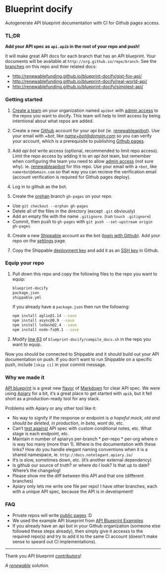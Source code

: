 
# Blueprint docify

Autogenerate API blueprint documentation with CI for Github pages access.


### TL;DR

**Add your API spec as `api.apib` in the root of your repo and push!**

It will make great API docs for each branch that has an API blueprint. Your documents will be available at `http://org.github.io/repo/branch`. See the [branches](https://github.com/renewablefunding/blueprint-docify/branches) on this repo and thier related docs:

- http://renewablefunding.github.io/blueprint-docify/gist-fox-api/
- http://renewablefunding.github.io/blueprint-docify/real-world-api/
- http://renewablefunding.github.io/blueprint-docify/simplest-api/


### Getting started

1. [Create a team](https://github.com/orgs/your-org/new-team) on your organization named `apibot` with [admin access](http://cl.ly/WTMu) to the repos you want to docify. This team will help to limit access by being intentional about what repos are added.

2. Create a new [Github](https://github.com/) account for your *api bot* (ie. [renewableapibot](https://github.com/renewableapibot)). Use your email with *+bot*, like *name+bot@domain.com* so you can verify your account, which is a prerequisite to publishing [Github pages](https://pages.github.com/).

3. Add *api bot* write access (optional, recommended to limit repo access). Limit the repo access by adding it to an *api bot* team, but remember when configuring the team you need to allow [admin access](http://cl.ly/WTMu) (not sure why).  ie. [renewableapibot](https://github.com/renewableapibot) for this repo. Use your email with a `+bot`, like `name+bot@domain.com` so that way you can recieve the verification email (account verification is required for Github pages deploy).

4. Log in to github as the bot.

5. Create the [orphan](http://stackoverflow.com/a/4288660) branch `gh-pages` on your repo.
  - Use `git checkout --orphan gh-pages`
  - Delete all of the files in the directory (except `.git` obviously)
  - Add an empty file with the name `.gitignore`. (run `touch .gitignore`)
  - Commit, then push to `gh-pages` with `git push --set-upstream origin gh-pages`

6. Create a new [Shippable](https://www.shippable.com/) account as the bot ([login with Github](http://cl.ly/WTQH)). Add your repo on the [settings](https://www.shippable.com/settings) page.

7. Copy the Shippable [deployment key](https://www.shippable.com/settings/keys) and add it as an [SSH key](https://github.com/settings/ssh) in Github.


### Equip your repo

1. Pull down this repo and copy the following files to the repo you want to equip:

    ```bash
    blueprint-docify
    package.json
    shippable.yml
    ```

    If you already have a `package.json` then run the following:

    ```bash
    npm install aglio@1.14 --save
    npm install async@0.9 --save
    npm install lodash@2.4 --save
    npm install node-fs@0.1 --save
    ```

2. Modify [line 63](https://github.com/renewablefunding/blueprint-docify/blob/master/blueprint-docify/compile_docs.sh#L63) of `blueprint-docify/compile_docs.sh` in the repo you want to equip.

Now you should be connected to Shippable and it should build out your API documentation on push. If you don’t want to run Shippable on a specific push, include `[skip ci]` in your commit message.


### Why we made it

[API blueprint](http://apiblueprint.org/) is a great new [flavor](http://daringfireball.net/projects/markdown/) of [Markdown](http://daringfireball.net/projects/markdown/) for clear API spec. We were using [Apiary](http://apiary.io/) for a bit, it’s a great place to get started with `apib`, but it fell short as a production-ready tool for any stack.

Problems with Apiary or any other tool like it:

- No way to signify if the response or endpoint is *a hopeful mock*, *old and should be deleted*, *in production*, *in beta*, *wont do*, etc.
- Can’t [test against](https://github.com/apiaryio/dredd) API spec with custom conditional notes, etc. What stage is each endpoint, etc.
- Maintain *n* number of apiairys per-branch * per-repo * per-org where *n* is way too many (more than 1). Where is the documentation with these links? How do you handle elegant naming conventions when it is a shared namespace, ie. `http://docs.notelegant.apiary.io/`
- It’s is slow, sometimes down, etc. (it’s another external dependency)
- Is github our source of truth? or where do I look? Is that up to date? Where’s the changelog!
- Please show me the diff between this API and that one (different branches)
- Apiary only lets me write one file per repo! I have other branches, each with a unique API spec, because the API is in development!


### FAQ

- Private repos will write [public pages](http://stackoverflow.com/questions/10748082/private-pages-for-a-private-github-repo) :D
- We used the example API blueprint from [API Blueprint Examples](https://github.com/apiaryio/api-blueprint/tree/master/examples)
- If you already have an api bot in your Github organization (someone else followed these steps already), then simply give it accesss to the required repo(s) and try to add it to the same CI account (doesn’t make sense to speard out CI implementations).

<hr>

Thank you API blueprint [contributors](https://github.com/apiaryio/api-blueprint/graphs/contributors)!

*A [renewable](https://renewfund.com) solution.*
